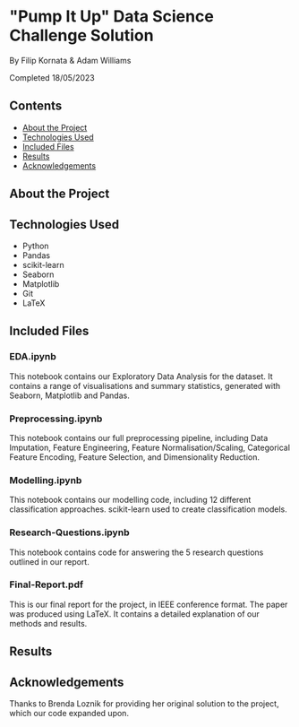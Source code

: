 # "Pump It Up" Data Science Challenge Solution
By Filip Kornata & Adam Williams

Completed 18/05/2023

## Contents
- [About the Project](#about-the-project)
- [Technologies Used](#technologies-used)
- [Included Files](#included-files)
- [Results](#results)
- [Acknowledgements](#acknowledgements)

## About the Project


## Technologies Used
- Python
- Pandas
- scikit-learn
- Seaborn
- Matplotlib
- Git
- LaTeX

## Included Files
### EDA.ipynb
This notebook contains our Exploratory Data Analysis for the dataset. It contains a range of visualisations and summary statistics, generated with Seaborn, Matplotlib and Pandas.

### Preprocessing.ipynb
This notebook contains our full preprocessing pipeline, including Data Imputation, Feature Engineering, Feature Normalisation/Scaling, Categorical Feature Encoding, Feature Selection, and Dimensionality Reduction.

### Modelling.ipynb
This notebook contains our modelling code, including 12 different classification approaches. scikit-learn used to create classification models.

### Research-Questions.ipynb
This notebook contains code for answering the 5 research questions outlined in our report.

### Final-Report.pdf
This is our final report for the project, in IEEE conference format. The paper was produced using LaTeX. It contains a detailed explanation of our methods and results.

## Results

## Acknowledgements
Thanks to Brenda Loznik for providing her original solution to the project, which our code expanded upon.
